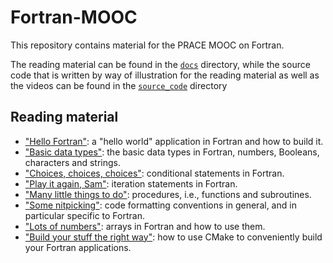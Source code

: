 # Fortran-MOOC

This repository contains material for the PRACE MOOC on Fortran.

The reading material can be found in the [`docs`](docs) directory, while the
source code that is written by way of illustration for the reading material as well
as the videos can be found in the [`source_code`](source_code) directory

## Reading material

  * ["Hello Fortran"](docs/hello_fortran.md): a "hello world" application in Fortran and
    how to build it.
  * ["Basic data types"](docs/basic_datatypes.md): the basic data types in Fortran,
    numbers, Booleans, characters and strings.
  * ["Choices, choices, choices"](docs/conditional_statements.md): conditional
    statements in Fortran.
  * ["Play it again, Sam"](docs/iteration_statements.md): iteration statements in
    Fortran.
  * ["Many little things to do"](docs/procedures.md): procedures, i.e., functions
    and subroutines.
  * ["Some nitpicking"](docs/formatting_conventions.md): code formatting conventions
    in general, and in particular specific to Fortran.
  * ["Lots of numbers"](docs/arrays.md): arrays in Fortran and how to use them.
  * ["Build your stuff the right way"](docs/cmake_basics.md): how to use CMake to
    conveniently build your Fortran applications.
